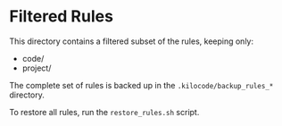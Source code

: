 # Filtered Rules

This directory contains a filtered subset of the rules, keeping only:
- code/
- project/

The complete set of rules is backed up in the `.kilocode/backup_rules_*` directory.

To restore all rules, run the `restore_rules.sh` script.
